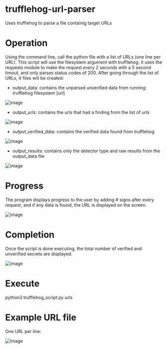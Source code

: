 # trufflehog-url-parser
Uses trufflehog to parse a file containig target URLs

# Operation
Using the command line, call the python file with a list of URLs (one line per URL). This script will use the filesystem argument with trufflehog. It uses the requests module to make the request every 2 seconds with a 5 second timout, and only parses status codes of 200. After going through the list of URLs, 4 files will be created:

- output_data: contains the unparsed unverified data from running: trufflehog filesystem [url]

![image](https://github.com/user-attachments/assets/0b99b1d2-28cb-4a09-8fdc-c19436a7b95f)

- output_urls: contains the urls that had a finding from the list of urls

![image](https://github.com/user-attachments/assets/7bb5f40f-79b7-4e2d-b62c-640f58651e5b)
  
- output_verified_data: contains the verified data found from trufflehog

![image](https://github.com/user-attachments/assets/76aa5a40-2707-469f-8e0f-270c358e887c)

- output_results: contains only the detector type and raw results from the output_data file

![image](https://github.com/user-attachments/assets/da115d44-89cc-4793-aec6-3374edee266b)

# Progress
The program displays progress to the user by adding # signs after every request, and if any data is found, the URL is displayed on the screen.

![image](https://github.com/user-attachments/assets/d7c8c3b0-bcfb-4ec5-aad8-7d6c021013b8)

# Completion
Once the script is done executing, the total number of verified and unverified secrets are displayed.

![image](https://github.com/user-attachments/assets/be2bb2e6-80b9-44cf-b970-e1c1aa7d099c)

# Execute
python3 trufflehog_script.py urls

# Example URL file
One URL per line:

![image](https://github.com/user-attachments/assets/27b9263f-9f14-499e-a26f-4de377954f83)

